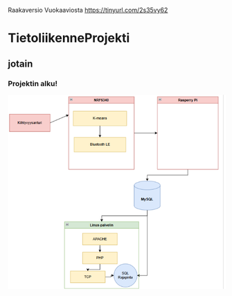 
Raakaversio Vuokaaviosta
https://tinyurl.com/2s35vy62

# TietoliikenneProjekti
## jotain
### Projektin alku!


![Sieppaa.PNG Icon](https://github.com/Zemess/TietoliikenneProjekti/blob/main/Sieppaa.PNG)
